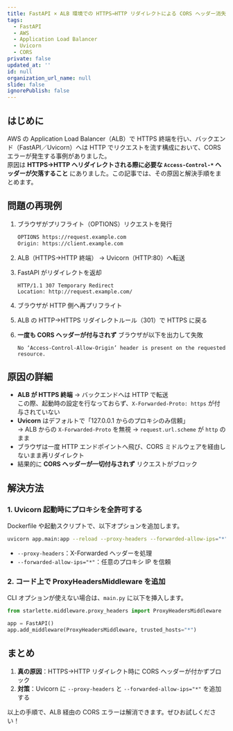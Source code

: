 ```yaml
---
title: FastAPI × ALB 環境での HTTPS→HTTP リダイレクトによる CORS ヘッダー消失問題の原因と解決
tags:
  - FastAPI
  - AWS
  - Application Load Balancer
  - Uvicorn
  - CORS
private: false
updated_at: ''
id: null
organization_url_name: null
slide: false
ignorePublish: false
---
```


## はじめに
AWS の Application Load Balancer（ALB）で HTTPS 終端を行い、バックエンド（FastAPI／Uvicorn）へは HTTP でリクエストを流す構成において、CORS エラーが発生する事例がありました。  
原因は **HTTPS→HTTP へリダイレクトされる際に必要な `Access-Control-*` ヘッダーが欠落すること** にありました。この記事では、その原因と解決手順をまとめます。

## 問題の再現例

1. ブラウザがプリフライト（OPTIONS）リクエストを発行  
   ```bash
   OPTIONS https://request.example.com
   Origin: https://client.example.com
   ```

2. ALB（HTTPS→HTTP 終端） → Uvicorn（HTTP:80）へ転送

3. FastAPI がリダイレクトを返却  
   ```http
   HTTP/1.1 307 Temporary Redirect
   Location: http://request.example.com/
   ```

4. ブラウザが HTTP 側へ再プリフライト  

5. ALB の HTTP→HTTPS リダイレクトルール（301）で HTTPS に戻る

6. **一度も CORS ヘッダーが付与されず** ブラウザが以下を出力して失敗
   ```
   No ‘Access-Control-Allow-Origin’ header is present on the requested resource.
   ```  

## 原因の詳細

- **ALB が HTTPS 終端** → バックエンドへは HTTP で転送  
  この際、起動時の設定を行なっておらず、`X-Forwarded-Proto: https` が付与されていない
- **Uvicorn** はデフォルトで「127.0.0.1 からのプロキシのみ信頼」  
  → ALB からの `X-Forwarded-Proto` を無視 → `request.url.scheme` が `http` のまま  
- ブラウザは一度 HTTP エンドポイントへ飛び、CORS ミドルウェアを経由しないまま再リダイレクト  
- 結果的に **CORS ヘッダーが一切付与されず** リクエストがブロック

## 解決方法

### 1. Uvicorn 起動時にプロキシを全許可する

Dockerfile や起動スクリプトで、以下オプションを追加します。

```bash
uvicorn app.main:app --reload --proxy-headers --forwarded-allow-ips="*"
```

- `--proxy-headers`：X-Forwarded ヘッダーを処理  
- `--forwarded-allow-ips="*"`：任意のプロキシ IP を信頼

### 2. コード上で ProxyHeadersMiddleware を追加

CLI オプションが使えない場合は、`main.py` に以下を挿入します。

```python
from starlette.middleware.proxy_headers import ProxyHeadersMiddleware

app = FastAPI()
app.add_middleware(ProxyHeadersMiddleware, trusted_hosts="*")
```

## まとめ

1. **真の原因**：HTTPS→HTTP リダイレクト時に CORS ヘッダーが付かずブロック  
2. **対策**：Uvicorn に `--proxy-headers` と `--forwarded-allow-ips="*"` を追加する

以上の手順で、ALB 経由の CORS エラーは解消できます。ぜひお試しください！